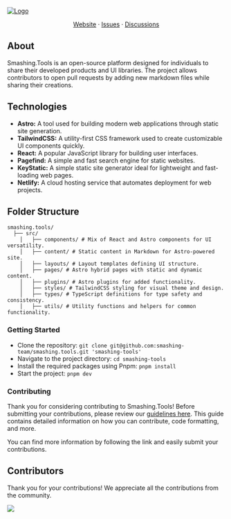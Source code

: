 
  <a href="https://github.com/smashing-team/smashing.tools">
   <img src="https://repository-images.githubusercontent.com/727660019/a7a54d3e-9aeb-4cd5-b53c-891a97721edb" alt="Logo">
  </a>
  <p align="center">
    <a href="https://smashing.tools">Website</a>
    ·
    <a href="https://github.com/smashing-team/smashing.tools/issues">Issues</a>
    ·
    <a href="https://github.com/orgs/smashing-team/discussions">Discussions</a>
  </p>


## **About**

Smashing.Tools is an open-source platform designed for individuals to share their developed products and UI libraries. The project allows contributors to open pull requests by adding new markdown files while sharing their creations.

## **Technologies**

- **Astro:** A tool used for building modern web applications through static site generation.
- **TailwindCSS:** A utility-first CSS framework used to create customizable UI components quickly.
- **React:** A popular JavaScript library for building user interfaces.
- **Pagefind:** A simple and fast search engine for static websites.
- **KeyStatic:** A simple static site generator ideal for lightweight and fast-loading web pages.
- **Netlify:** A cloud hosting service that automates deployment for web projects.

## **Folder Structure**

```
smashing.tools/
  ├── src/
    │   ├── components/ # Mix of React and Astro components for UI versatility.
    │   ├── content/ # Static content in Markdown for Astro-powered site.
    │   ├── layouts/ # Layout templates defining UI structure.
    │   ├── pages/ # Astro hybrid pages with static and dynamic content.
    │   ├── plugins/ # Astro plugins for added functionality.
    │   ├── styles/ # TailwindCSS styling for visual theme and design.
    │   ├── types/ # TypeScript definitions for type safety and consistency.
    │   ├── utils/ # Utility functions and helpers for common functionality.
```

### **Getting Started**

- Clone the repository: `git clone git@github.com:smashing-team/smashing.tools.git 'smashing-tools'`
- Navigate to the project directory: `cd smashing-tools`
- Install the required packages using Pnpm: `pnpm install`
- Start the project: `pnpm dev`

### **Contributing**

Thank you for considering contributing to Smashing.Tools! Before submitting your contributions, please review our [guidelines here](https://github.com/smashing-team/smashing.tools/blob/main/README.md). This guide contains detailed information on how you can contribute, code formatting, and more.

You can find more information by following the link and easily submit your contributions.

## Contributors

Thank you for your contributions! We appreciate all the contributions from the community.

<a href="https://github.com/smashing-team/smashing.tools/graphs/contributors">
  <img src="https://contrib.rocks/image?repo=smashing-team/smashing.tools" />
</a>
